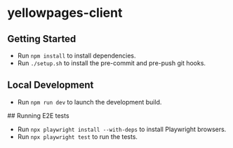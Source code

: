 # yellowpages-client

## Getting Started

- Run `npm install` to install dependencies.
- Run `./setup.sh` to install the pre-commit and pre-push git hooks.

## Local Development

- Run `npm run dev` to launch the development build.

## Running E2E tests

- Run `npx playwright install --with-deps` to install Playwright browsers.
- Run `npx playwright test` to run the tests.
